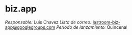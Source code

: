 biz.app
=======

*Responsable:* Luis Chavez
*Lista de correo:* lastroom-biz-app@googlegroups.com
*Periodo de lanzamiento:* Quincenal
